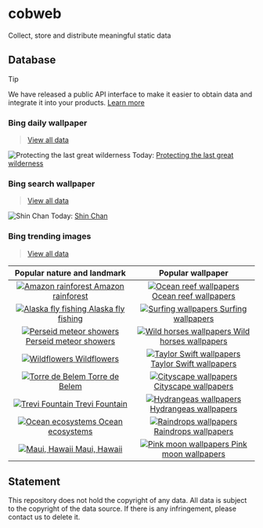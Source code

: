 # cobweb

Collect, store and distribute meaningful static data

## Database

> [!TIP]
> We have released a public API interface to make it easier to obtain data and integrate it into your products. [Learn more](https://api.cobweb.litingyes.top/)

### Bing daily wallpaper

> [View all data](./database/bing/daily-wallpaper/)

<!-- BING_DAILY_WALLPAPER_START -->

![Protecting the last great wilderness](https://bing.com/th?id=OHR.IcebergsAntarctica_EN-US6829804691_1920x1080.jpg&rf=LaDigue_1920x1080.jpg&pid=hp) Today: [Protecting the last great wilderness](https://bing.com/th?id=OHR.IcebergsAntarctica_EN-US6829804691_UHD.jpg)

<!-- BING_DAILY_WALLPAPER_END -->

### Bing search wallpaper

> [View all data](./database/bing/search-wallpaper/)

<!-- BING_SEARCH_WALLPAPER_START -->

![Shin Chan](https://tse1.mm.bing.net/th?q=Shin+Chan+Wallpaper&pid=Api&mkt=en-US&cc=US&setlang=en&adlt=strict&t=1) Today: [Shin Chan](https://tse1.mm.bing.net/th?q=Shin+Chan+Wallpaper&pid=Api&mkt=en-US&cc=US&setlang=en&adlt=strict&t=1)

<!-- BING_SEARCH_WALLPAPER_END -->

### Bing trending images

> [View all data](./database/bing/trending-images/)

<!-- BING_TRENDING_IMAGES_START -->

|                                                                                         Popular nature and landmark                                                                                          |                                                                                               Popular wallpaper                                                                                                |
| :----------------------------------------------------------------------------------------------------------------------------------------------------------------------------------------------------------: | :------------------------------------------------------------------------------------------------------------------------------------------------------------------------------------------------------------: |
|      [![Amazon rainforest](https://tse2.mm.bing.net/th?id=OET.a32e25533ee440f9b5a27194f0e87c07&pid=Api) Amazon rainforest](https://tse2.mm.bing.net/th?id=OET.a32e25533ee440f9b5a27194f0e87c07&pid=Api)      |   [![Ocean reef wallpapers](https://tse2.mm.bing.net/th?id=OET.95d0929343db44e7a71bb845c7992ae5&pid=Api) Ocean reef wallpapers](https://tse2.mm.bing.net/th?id=OET.95d0929343db44e7a71bb845c7992ae5&pid=Api)   |
|     [![Alaska fly fishing](https://tse1.mm.bing.net/th?id=OET.e8fb9f6e70054799848953412fe2175f&pid=Api) Alaska fly fishing](https://tse1.mm.bing.net/th?id=OET.e8fb9f6e70054799848953412fe2175f&pid=Api)     |      [![Surfing wallpapers](https://tse4.mm.bing.net/th?id=OET.4008adf40e4f4eaf80ab5980817e3b24&pid=Api) Surfing wallpapers](https://tse4.mm.bing.net/th?id=OET.4008adf40e4f4eaf80ab5980817e3b24&pid=Api)      |
| [![Perseid meteor showers](https://tse4.mm.bing.net/th?id=OET.7e41c4eca4dd4610b6ff3c2503b12f44&pid=Api) Perseid meteor showers](https://tse4.mm.bing.net/th?id=OET.7e41c4eca4dd4610b6ff3c2503b12f44&pid=Api) |  [![Wild horses wallpapers](https://tse1.mm.bing.net/th?id=OET.fe60bdf1503f41e0b0f2193a895e152e&pid=Api) Wild horses wallpapers](https://tse1.mm.bing.net/th?id=OET.fe60bdf1503f41e0b0f2193a895e152e&pid=Api)  |
|            [![Wildflowers](https://tse4.mm.bing.net/th?id=OET.2cd64f434a8a433b9b30ef6e9c4006fc&pid=Api) Wildflowers](https://tse4.mm.bing.net/th?id=OET.2cd64f434a8a433b9b30ef6e9c4006fc&pid=Api)            | [![Taylor Swift wallpapers](https://tse1.mm.bing.net/th?id=OET.df622bf74ecb4d04af62b096c2119373&pid=Api) Taylor Swift wallpapers](https://tse1.mm.bing.net/th?id=OET.df622bf74ecb4d04af62b096c2119373&pid=Api) |
|         [![Torre de Belem](https://tse2.mm.bing.net/th?id=OET.7d075b8b301d429b9d63dc92c2149dc3&pid=Api) Torre de Belem](https://tse2.mm.bing.net/th?id=OET.7d075b8b301d429b9d63dc92c2149dc3&pid=Api)         |    [![Cityscape wallpapers](https://tse1.mm.bing.net/th?id=OET.822b12427b2d4caaadff0079ed9c5491&pid=Api) Cityscape wallpapers](https://tse1.mm.bing.net/th?id=OET.822b12427b2d4caaadff0079ed9c5491&pid=Api)    |
|         [![Trevi Fountain](https://tse1.mm.bing.net/th?id=OET.6f14f9e7c42f436f81482fa96a113c91&pid=Api) Trevi Fountain](https://tse1.mm.bing.net/th?id=OET.6f14f9e7c42f436f81482fa96a113c91&pid=Api)         |   [![Hydrangeas wallpapers](https://tse1.mm.bing.net/th?id=OET.7d262970ebc246c784ac013b60574e62&pid=Api) Hydrangeas wallpapers](https://tse1.mm.bing.net/th?id=OET.7d262970ebc246c784ac013b60574e62&pid=Api)   |
|       [![Ocean ecosystems](https://tse4.mm.bing.net/th?id=OET.a32b63a1146f45298248c98dd1966daf&pid=Api) Ocean ecosystems](https://tse4.mm.bing.net/th?id=OET.a32b63a1146f45298248c98dd1966daf&pid=Api)       |    [![Raindrops wallpapers](https://tse1.mm.bing.net/th?id=OET.4902f376e11747ae921b54531effa992&pid=Api) Raindrops wallpapers](https://tse1.mm.bing.net/th?id=OET.4902f376e11747ae921b54531effa992&pid=Api)    |
|           [![Maui, Hawaii](https://tse1.mm.bing.net/th?id=OET.caee824c46d446649fa3378d1f69e72f&pid=Api) Maui, Hawaii](https://tse1.mm.bing.net/th?id=OET.caee824c46d446649fa3378d1f69e72f&pid=Api)           |    [![Pink moon wallpapers](https://tse3.mm.bing.net/th?id=OET.44d0aa6d5ac04ef38dc08953c6cb1190&pid=Api) Pink moon wallpapers](https://tse3.mm.bing.net/th?id=OET.44d0aa6d5ac04ef38dc08953c6cb1190&pid=Api)    |

<!-- BING_TRENDING_IMAGES_END -->

## Statement

This repository does not hold the copyright of any data. All data is subject to the copyright of the data source. If there is any infringement, please contact us to delete it.
